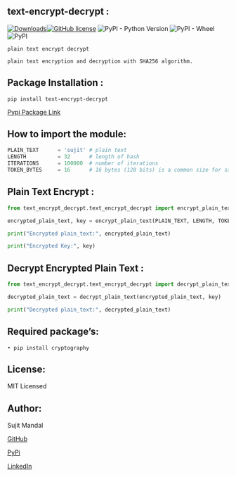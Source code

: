 ## text-encrypt-decrypt :
[![Downloads](https://static.pepy.tech/personalized-badge/text-encrypt-decrypt?period=total&units=international_system&left_color=black&right_color=blue&left_text=Downloads)](https://pepy.tech/project/text-encrypt-decrypt)[![GitHub license](https://img.shields.io/github/license/sujitmandal/text-encrypt-decrypt)](https://github.com/sujitmandal/text-encrypt-decrypt/blob/master/LICENSE) ![PyPI - Python Version](https://img.shields.io/pypi/pyversions/text-encrypt-decrypt) ![PyPI - Wheel](https://img.shields.io/pypi/wheel/text-encrypt-decrypt) ![PyPI](https://img.shields.io/pypi/v/text-encrypt-decrypt) 


```
plain text encrypt decrypt

plain text encryption and decryption with SHA256 algorithm.
```


## Package Installation : 
```
pip install text-encrypt-decrypt
```
[Pypi Package Link](https://pypi.org/project/text-encrypt-decrypt/)


## How to import the module:
```python
PLAIN_TEXT      = 'sujit' # plain text
LENGTH          = 32      # length of hash 
ITERATIONS      = 100000  # number of iterations
TOKEN_BYTES     = 16      # 16 bytes (128 bits) is a common size for salts
```
## Plain Text Encrypt : 
```python
from text_encrypt_decrypt.text_encrypt_decrypt import encrypt_plain_text

encrypted_plain_text, key = encrypt_plain_text(PLAIN_TEXT, LENGTH, TOKEN_BYTES, ITERATIONS)

print("Encrypted plain_text:", encrypted_plain_text)

print("Encrypted Key:", key)
```

## Decrypt Encrypted Plain Text : 
```python
from text_encrypt_decrypt.text_encrypt_decrypt import decrypt_plain_text

decrypted_plain_text = decrypt_plain_text(encrypted_plain_text, key)

print("Decrypted plain_text:", decrypted_plain_text)
```


## Required package’s:
```
• pip install cryptography
```
## License:
MIT Licensed

## Author:
Sujit Mandal

[GitHub](https://github.com/sujitmandal)

[PyPi](https://pypi.org/user/sujitmandal/)

[LinkedIn](https://www.linkedin.com/in/sujit-mandal-91215013a/)
